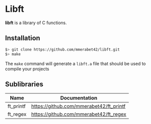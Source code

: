 # Libft

**libft** is a library of C functions.

## Installation

```bash
$> git clone https://github.com/mmerabet42/libft.git
$> make
```

The `make` command will generate a `libft.a` file that should be used to compile your projects

## Sublibraries

| Name | Documentation |
| --- | --- |
| ft_printf |  https://github.com/mmerabet42/ft_printf |
| ft_regex | https://github.com/mmerabet42/ft_regex |
